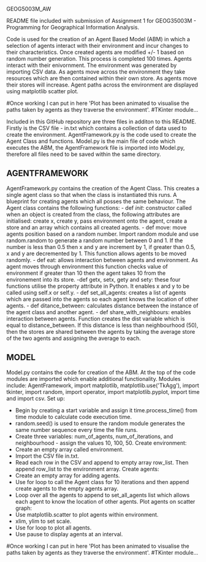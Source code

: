 GEOG5003M_AW

README file included with submission of Assignment 1 for GEOG35003M - Programming for Geographical Information Analysis. 

Code is used for the creation of an Agent Based Model (ABM) in which a selection of agents interact with their environment and incur changes to their characteristics.
Once created agents are modified +/- 1 based on random number generation. This process is completed 100 times. 
Agents interact with their enivornment. The environment was generated by importing CSV data. 
As agents move across the environment they take resources which are then contained within their own store. As agents move their stores will increase. 
Agent paths across the environment are displayed using matplotlib scatter plot. 


#Once working I can put in here 'Plot has been animated to visualise the paths taken by agents as they traverse the environment'. 
#TKinter module...


Included in this GitHub repository are three files in additon to this README. Firstly is the CSV file - in.txt which contains a collection of data used to create the 
environment. AgentFramework.py is the code used to create the Agent Class and functions. Model.py is the main file of code which executes the ABM, the AgentFramework file is imported into Model.py, therefore all files need to be saved within the same directory. 


AGENTFRAMEWORK
--------------
AgentFramework.py contains the creation of the Agent Class. This creates a single agent class so that when the class is instantiated this runs. A blueprint for creating
agents which all posses the same behaviour. 
The Agent class contains the following functions:
    - def _init_: constructor called when an object is created from the class, the following attributes are initialised: create x, create y, pass environment onto the 
    agent, create a store and an array which contains all created agents. 
    - def move: move agents position based on a random number. Import random module and use random.random to generate a random number between 0 and 1. If the number is 
    less than 0.5 then x and y are increment by 1, if greater than 0.5, x and y are decremented by 1. This function allows agents to be moved randomly. 
    - def eat: allows interaction between agents and environment. As agent moves through environment this function checks value of environment if greater than 10 then 
    the agent takes 10 from the environement into its store. 
    -def getx, setx, gety and sety: these four functions utilise the property attribute in Python. It enables x and y to be called using self.x or self.y. 
    - def set_all_agents: creates a list of agents which are passed into the agents so each agent knows the location of other agents. 
    - def ditance_between: calculates distance between the instance of the agent class and another agent. 
    - def share_with_neighbours: enables interaction between agents. Function creates the dist variable which is equal to distance_between. If this distance is less
    than neighbourhood (50), then the stores are shared between the agents by taking the average store of the two agents and assigning the average to each. 


MODEL
-----
Model.py contains the code for creation of the ABM. 
At the top of the code modules are imported which enable additional functionality. Modules include: AgentFramework, import matplotlib, matplotlib.use('TkAgg'), import 
tkinter, import random, import operator, import matplotlib.pyplot, import time and import csv. 
Set up:
  - Begin by creating a start variable and assign it time.process_time() from time module to calculate code execution time. 
  - random.seed() is used to ensure the random module generates the same number sequence every time the file runs. 
  - Create three variables: num_of_agents, num_of_iterations, and neighbourhood - assign the values 10, 100, 50. 
Create environment:
  - Create an empty array called environment.
  - Import the CSV file in.txt. 
  - Read each row in the CSV and append to empty array row_list. Then append row_list to the environment array. 
Create agents:
  - Create an empty array for adding agents. 
  - Use for loop to call the Agent class for 10 iterations and then append create agents to the empty agents array. 
  - Loop over all the agents to append to set_all_agents list which allows each agent to know the location of other agents. 
Plot agents on scatter graph:
  - Use matplotlib.scatter to plot agents within environment. 
  - xlim, ylim to set scale.
  - Use for loop to plot all agents. 
  - Use pause to display agents at an interval. 
  


#Once working I can put in here 'Plot has been animated to visualise the paths taken by agents as they traverse the environment'. 
#TKinter module...



